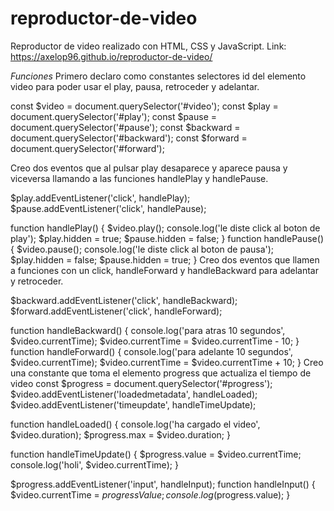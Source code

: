 # reproductor-de-video
Reproductor de video realizado con HTML, CSS y JavaScript.
Link: https://axelop96.github.io/reproductor-de-video/

*Funciones*
Primero declaro como constantes selectores id del elemento video para poder usar el play, pausa, retroceder y adelantar.

const $video = document.querySelector('#video');
const $play = document.querySelector('#play');
const $pause = document.querySelector('#pause');
const $backward = document.querySelector('#backward');
const $forward = document.querySelector('#forward');

Creo dos eventos que al pulsar play desaparece y aparece pausa y viceversa llamando a las funciones handlePlay y handlePause.

$play.addEventListener('click', handlePlay);
$pause.addEventListener('click', handlePause);

function handlePlay() {
    $video.play();
    console.log('le diste click al boton de play');
    $play.hidden = true;
    $pause.hidden = false;
}
function handlePause() {
    $video.pause();
    console.log('le diste click al boton de pausa');
    $play.hidden = false;
    $pause.hidden = true;
}
Creo dos eventos que llamen a funciones con un click, handleForward y handleBackward para adelantar y retroceder.

$backward.addEventListener('click', handleBackward);
$forward.addEventListener('click', handleForward);

function handleBackward() {
    console.log('para atras 10 segundos', $video.currentTime);
    $video.currentTime = $video.currentTime - 10;
}
function handleForward() {
    console.log('para adelante 10 segundos', $video.currentTime);
    $video.currentTime = $video.currentTime + 10;
}
Creo una constante que toma el elemento progress que actualiza el tiempo de video
const $progress = document.querySelector('#progress');
$video.addEventListener('loadedmetadata', handleLoaded);
$video.addEventListener('timeupdate', handleTimeUpdate);

function handleLoaded() {
    console.log('ha cargado el video', $video.duration);
    $progress.max = $video.duration;
}

function handleTimeUpdate() {
    $progress.value = $video.currentTime;
    console.log('holi', $video.currentTime);
}

$progress.addEventListener('input', handleInput);
function handleInput() {
    $video.currentTime = $progressValue;
    console.log($progress.value);
}

